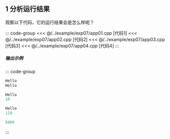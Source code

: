 ## 1 分析运行结果

观察以下代码，它的运行结果会是怎么样呢？

::: code-group
<<< @/../example/exp07/app01.cpp [代码1]
<<< @/../example/exp07/app02.cpp [代码2]
<<< @/../example/exp07/app03.cpp [代码3]
<<< @/../example/exp07/app04.cpp [代码4]
:::

##### 输出示例
<PasswordProtected>

::: code-group

```powershell [结果1]
Hello
Hello
```

```powershell [结果2]
Hello
10
```

```powershell [结果3]
Hello
110
```

```powershell [结果4]
8800
```
:::

</PasswordProtected>